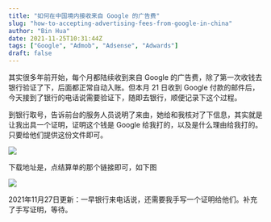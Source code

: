 ```yaml
---
title: "如何在中国境内接收来自 Google 的广告费"
slug: "how-to-accepting-advertising-fees-from-google-in-china"
author: "Bin Hua"
date: 2021-11-25T10:31:44Z
tags: ["Google", "Admob", "Adsense", "Adwards"]
draft: false
---
```


其实很多年前开始，每个月都陆续收到来自 Google 的广告费，除了第一次收钱去银行验证了下，后面都正常自动入账。但本月 21 日收到 Google 付款的邮件后，今天接到了银行的电话说需要验证下，随即去银行，顺便记录下这个过程。

到银行取号，告诉前台的服务人员说明了来由，她给和我核对了下信息，其实就是让我出具一个证明，证明这个钱是 Google 给我打的，以及是什么理由给我打的。只要给他们提供这份文件即可。

![](https://storage.tourcoder.com/tcblog/how-to-accept-advertising-fees-from-google-in-china-002.jpg)

下载地址是，点结算单的那个链接即可，如下图

![](https://storage.tourcoder.com/tcblog/how-to-accept-advertising-fees-from-google-in-china-001.jpg)

2021年11月27日更新：一早银行来电话说，还需要我手写一个证明给他们。补充了手写证明，等待。
